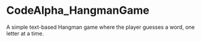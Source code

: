 # CodeAlpha_HangmanGame
A simple text-based Hangman game where the player guesses a word, one letter at a time.
